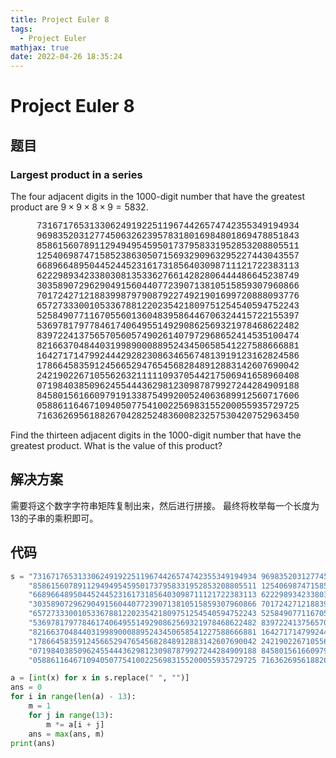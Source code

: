 ```yaml
---
title: Project Euler 8
tags:
  - Project Euler
mathjax: true
date: 2022-04-26 18:35:24
---
```


<escape><!-- more --></escape>

# Project Euler 8

## 题目

### Largest product in a series

The four adjacent digits in the $1000$-digit number that have the greatest product are $9\times9\times8\times9=5832$.

<center style="font-family:'Courier New',monospace;">
73167176531330624919225119674426574742355349194934<br/>
96983520312774506326239578318016984801869478851843<br/>
85861560789112949495459501737958331952853208805511<br/>
12540698747158523863050715693290963295227443043557<br/>
66896648950445244523161731856403098711121722383113<br/>
62229893423380308135336276614282806444486645238749<br/>
30358907296290491560440772390713810515859307960866<br/>
70172427121883998797908792274921901699720888093776<br/>
65727333001053367881220235421809751254540594752243<br/>
52584907711670556013604839586446706324415722155397<br/>
53697817977846174064955149290862569321978468622482<br/>
83972241375657056057490261407972968652414535100474<br/>
82166370484403199890008895243450658541227588666881<br/>
16427171479924442928230863465674813919123162824586<br/>
17866458359124566529476545682848912883142607690042<br/>
24219022671055626321111109370544217506941658960408<br/>
07198403850962455444362981230987879927244284909188<br/>
84580156166097919133875499200524063689912560717606<br/>
05886116467109405077541002256983155200055935729725<br/>
71636269561882670428252483600823257530420752963450<br/>
</center>

Find the thirteen adjacent digits in the $1000$-digit number that have the greatest product. What is the value of this product?

## 解决方案

需要将这个数字字符串矩阵复制出来，然后进行拼接。
最终将枚举每一个长度为13的子串的乘积即可。

## 代码

```Python
s = "73167176531330624919225119674426574742355349194934 96983520312774506326239578318016984801869478851843 " \
    "85861560789112949495459501737958331952853208805511 12540698747158523863050715693290963295227443043557 " \
    "66896648950445244523161731856403098711121722383113 62229893423380308135336276614282806444486645238749 " \
    "30358907296290491560440772390713810515859307960866 70172427121883998797908792274921901699720888093776 " \
    "65727333001053367881220235421809751254540594752243 52584907711670556013604839586446706324415722155397 " \
    "53697817977846174064955149290862569321978468622482 83972241375657056057490261407972968652414535100474 " \
    "82166370484403199890008895243450658541227588666881 16427171479924442928230863465674813919123162824586 " \
    "17866458359124566529476545682848912883142607690042 24219022671055626321111109370544217506941658960408 " \
    "07198403850962455444362981230987879927244284909188 84580156166097919133875499200524063689912560717606 " \
    "05886116467109405077541002256983155200055935729725 71636269561882670428252483600823257530420752963450 "

a = [int(x) for x in s.replace(" ", "")]
ans = 0
for i in range(len(a) - 13):
    m = 1
    for j in range(13):
        m *= a[i + j]
    ans = max(ans, m)
print(ans)
```

